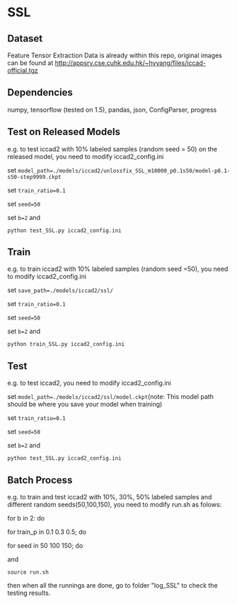 # SSL

## Dataset

Feature Tensor Extraction Data is already within this repo, original images can be found at http://appsrv.cse.cuhk.edu.hk/~hyyang/files/iccad-official.tgz

## Dependencies

numpy, tensorflow (tested on 1.5), pandas, json, ConfigParser, progress

## Test on Released Models

e.g. to test iccad2 with 10% labeled samples (random seed = 50) on the released model, you need to modify iccad2\_config.ini

set ```model_path=./models/iccad2/unlossfix_SSL_m10000_p0.1s50/model-p0.1-s50-step9999.ckpt```  

set ```train_ratio=0.1``` 

set ```seed=50``` 

set ```b=2``` and

```python test_SSL.py iccad2_config.ini```

## Train

e.g. to train iccad2 with 10% labeled samples (random seed =50), you need to modify iccad2\_config.ini

set ```save_path=./models/iccad2/ssl/```

set ```train_ratio=0.1``` 

set ```seed=50```

set ```b=2``` and

```python train_SSL.py iccad2_config.ini```

## Test

e.g. to test iccad2, you need to modify iccad2\_config.ini

set ```model_path=./models/iccad2/ssl/model.ckpt```(note: This model path should be where you save your model when training)  

set ```train_ratio=0.1``` 

set ```seed=50```

set ```b=2``` and

```python test_SSL.py iccad2_config.ini```

## Batch Process

e.g. to train and test iccad2 with 10%, 30%, 50% labeled samples and different random seeds(50,100,150), you need to modify run.sh as folows:

for b in 2: do

for train_p in 0.1 0.3 0.5; do

for seed in 50 100 150; do

and 

```source run.sh```

then when all the runnings are done, go to folder "log_SSL" to check the testing results.


